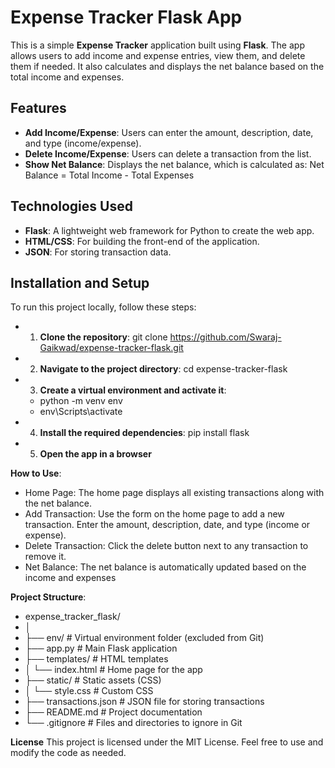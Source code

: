 # Expense Tracker Flask App

This is a simple **Expense Tracker** application built using **Flask**. The app allows users to add income and expense entries, view them, and delete them if needed. It also calculates and displays the net balance based on the total income and expenses.

## Features

- **Add Income/Expense**: Users can enter the amount, description, date, and type (income/expense).
- **Delete Income/Expense**: Users can delete a transaction from the list.
- **Show Net Balance**: Displays the net balance, which is calculated as:
Net Balance = Total Income - Total Expenses


## Technologies Used

- **Flask**: A lightweight web framework for Python to create the web app.
- **HTML/CSS**: For building the front-end of the application.
- **JSON**: For storing transaction data.

## Installation and Setup

To run this project locally, follow these steps:

- 1. **Clone the repository**:
 git clone https://github.com/Swaraj-Gaikwad/expense-tracker-flask.git

- 2. **Navigate to the project directory**:
cd expense-tracker-flask

- 3. **Create a virtual environment and activate it**:
    - python -m venv env
    - env\Scripts\activate

- 4. **Install the required dependencies**:
pip install flask

- 5. **Open the app in a browser**

**How to Use**:
- Home Page: The home page displays all existing transactions along with the net balance.
- Add Transaction: Use the form on the home page to add a new transaction. Enter the amount, description, date, and type (income or expense).
- Delete Transaction: Click the delete button next to any transaction to remove it.
- Net Balance: The net balance is automatically updated based on the income and expenses

**Project Structure**:
- expense_tracker_flask/
- │
- ├── env/                  # Virtual environment folder (excluded from Git)
- ├── app.py                # Main Flask application
- ├── templates/            # HTML templates
- │   └── index.html        # Home page for the app
- ├── static/               # Static assets (CSS)
- │   └── style.css         # Custom CSS
- ├── transactions.json     # JSON file for storing transactions
- ├── README.md             # Project documentation
- └── .gitignore            # Files and directories to ignore in Git

**License**
This project is licensed under the MIT License. Feel free to use and modify the code as needed.



